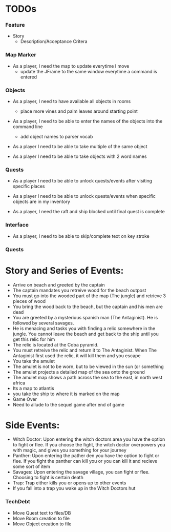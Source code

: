 # TODOs

### Feature
- Story
    - Description/Acceptance Critera

 ### Map Marker
- As a player, I need the map to update everytime I move
    - update the JFrame to the same window everytime a command is entered

### Objects
- As a player, I need to have available all objects in rooms
    - place more vines and palm leaves around starting point

- As a player, I need to be able to enter the names of the objects into the command line
    - add object names to parser vocab

- As a player I need to be able to take multiple of the same object

- As a player I need to be able to take objects with 2 word names

### Quests
- As a player I need to be able to unlock quests/events after visiting specific places

- As a player I need to be able to unlock quests/events when specific objects are in my inventory

- As a player, I need the raft and ship blocked until final quest is complete

### Interface
- As a player, I need to be able to skip/complete text on key stroke

### Quests

# Story and Series of Events:

- Arrive on beach and greeted by the captain
- The captain mandates you retreive wood for the beach outpost
- You must go into the wooded part of the map (The jungle) and retrieve 3 pieces of wood
- You bring the wood back to the beach, but the captain and his men are dead
- You are greeted by a mysterious spanish man (The Antaginist). He is followed by several savages.
- He is menacing and tasks you with finding a relic somewhere in the jungle. You cannot leave the beach and get back to the ship until you get this relic for him
- The relic is located at the Coba pyramid.
-  You must retreive the relic and return it to The Antaginist. When The Antaginist first used the relic, it will kill them and you escape
- You take the amulet
- The amulet is not to be worn, but to be viewed in the sun (or something
- The amulet projects a detailed map of the sea onto the ground
- The amulet map shows a path across the sea to the east, in north west africa
- Its a map to atlantis
- you take the ship to where it is marked on the map
- Game Over
- Need to allude to the sequel game after end of game

# Side Events:
- Witch Doctor: Upon entering the witch doctors area you have the option to fight or flee. If you choose the fight, the witch doctor overpowers you with magic, and gives you something for your journey
- Panther: Upon entering the pather den you have the option to fight or flee. If you fight the panther can kill you or you can kill it and recieve some sort of item
- Savages: Upon entering the savage village, you can fight or flee. Choosing to fight is certain death
- Trap: Trap either kills you or opens up to other events
- If you fall into a trap you wake up in the Witch Doctors hut

### TechDebt
- Move Quest text to files/DB
- Move Room creation to file
- Move Object creation to file
